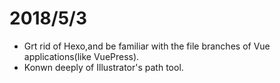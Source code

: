 # 2018/5/3

- Grt rid of Hexo,and be familiar with the file branches of Vue applications(like VuePress).
- Konwn deeply of Illustrator's path tool.